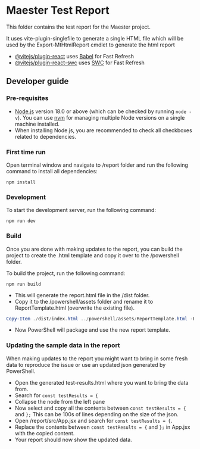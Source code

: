 # Maester Test Report

This folder contains the test report for the Maester project.

It uses vite-plugin-singlefile to generate a single HTML file which will be used by the Export-MtHtmlReport cmdlet to generate the html report

- [@vitejs/plugin-react](https://github.com/vitejs/vite-plugin-react/blob/main/packages/plugin-react/README.md) uses [Babel](https://babeljs.io/) for Fast Refresh
- [@vitejs/plugin-react-swc](https://github.com/vitejs/vite-plugin-react-swc) uses [SWC](https://swc.rs/) for Fast Refresh

## Developer guide

### Pre-requisites

- [Node.js](https://nodejs.org/en/download/) version 18.0 or above (which can be checked by running `node -v`). You can use [nvm](https://github.com/nvm-sh/nvm) for managing multiple Node versions on a single machine installed.
- When installing Node.js, you are recommended to check all checkboxes related to dependencies.

### First time run

Open terminal window and navigate to /report folder and run the following command to install all dependencies:

```
npm install
```

### Development

To start the development server, run the following command:

```
npm run dev
```

### Build

Once you are done with making updates to the report, you can build the project to create the .html template and copy it over to the /powershell folder.

To build the project, run the following command:

```
npm run build
```

- This will generate the report.html file in the /dist folder.
- Copy it to the /powershell/assets folder and rename it to ReportTemplate.html (overwrite the existing file).
```powershell
Copy-Item ./dist/index.html ../powershell/assets/ReportTemplate.html -Force
```
- Now PowerShell will package and use the new report template.

### Updating the sample data in the report

When making updates to the report you might want to bring in some fresh data to reproduce the issue or use an updated json generated by PowerShell.

- Open the generated test-results.html where you want to bring the data from.
- Search for `const testResults = {`
- Collapse the node from the left pane
- Now select and copy all the contents between `const testResults = {` and `};` This can be 100s of lines depending on the size of the json.
- Open /report/src/App.jsx and search for `const testResults = {`.
- Replace the contents between `const testResults = {` and `};` in App.jsx with the copied content.
- Your report should now show the updated data.
